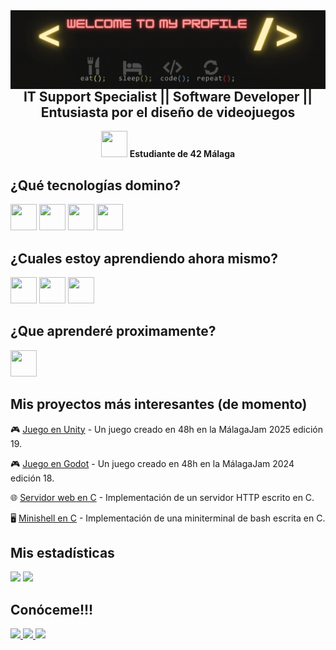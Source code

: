  <img src="banner.gif" align="left"/>

<div align="center">
  <h2><strong>IT Support Specialist || Software Developer || Entusiasta por el diseño de videojuegos</strong></h2>
</div>

<div align="center">
  <img src="https://emoji.slack-edge.com/T039P7U66/42/5f8a11475c4d44a7.jpg" width="42" height="42"> 
  <strong>Estudiante de 42 Málaga</strong>
</div>

## ¿Qué tecnologías domino?  
<div align="left">
  <img src="https://github.com/user-attachments/assets/20176160-03b6-4d55-b038-0cba263e1da8" width="42" height="42">
  <img src="https://github.com/user-attachments/assets/5001c45f-ad1f-4cac-bf3f-512ccc995d5b" width="42" height="42">
  <img src="https://github.com/user-attachments/assets/045277f9-3df7-479b-bb72-8dafd8872e62" width="42" height="42">
  <img src="https://github.com/user-attachments/assets/103aebe8-3028-40d6-80f8-9e097f6a624b" width="42" height="42">
</div>

## ¿Cuales estoy aprendiendo ahora mismo?  
<div align="left">
  <img src="https://github.com/user-attachments/assets/435e0d84-31de-458e-944b-19f8b1a36cdf" width="42" height="42">
  <img src="https://github.com/user-attachments/assets/e25ac33d-a221-4dc4-9aef-3fb73dcf4a6c" width="42" height="42">
  <img src="https://static.vecteezy.com/system/resources/previews/027/127/463/non_2x/javascript-logo-javascript-icon-transparent-free-png.png" width="42" height="42">
</div>

## ¿Que aprenderé proximamente?  
<div align="left">
  <img src="https://github.com/user-attachments/assets/ba87cf04-ac47-415b-9930-65b55b5ed3cc" width="42" height="42">
</div>

## Mis proyectos más interesantes (de momento)

<div align="left">
  <p>🎮 <a href="https://noa42.itch.io/croakscape">Juego en Unity</a> - Un juego creado en 48h en la MálagaJam 2025 edición 19.</p>
  <p>🎮 <a href="https://tetsuhi.itch.io/unasombraenelpolo">Juego en Godot</a> - Un juego creado en 48h en la MálagaJam 2024 edición 18.</p>
  <p>🌐 <a href="https://github.com/CyberKevlar/42_Cursus/tree/master/017_webserv">Servidor web en C</a> - Implementación de un servidor HTTP escrito en C.</p>
  <p>🖥️​ <a href="https://github.com/CyberKevlar/42_Cursus/tree/master/010_minishell">Minishell en C</a> - Implementación de una miniterminal de bash escrita en C.</p>
</div>

## Mis estadísticas
<div align="left">
  <img height="150em" src="https://github-readme-stats.vercel.app/api/top-langs/?username=CyberKevlar&layout=compact&langs_count=6&theme=radical">
  <img height="150em" src="https://github-readme-stats.vercel.app/api?username=CyberKevlar&show_icons=true&theme=radical">
</div>

## Conóceme!!!
<div align="left">
  <a href="https://github.com/CyberKevlar/CyberKevlar/blob/main/2025_CV-IT-ATS_Juan_Carlos_Martos_Vergara.pdf">
    <img src="https://github.com/user-attachments/assets/8c732545-4348-4d19-8b4f-2be13147cd37">
  </a>
 <a href="https://github.com/CyberKevlar/CyberKevlar/blob/main/2025_CV-IT_Juan_Carlos_Martos_Vergara.pdf">
    <img src="https://github.com/user-attachments/assets/099ab44a-4fbf-4f4d-a260-0c6d492eac4e">
  </a>
  <a href="https://www.linkedin.com/in/juan-carlos-martos-vergara/">
    <img src="https://github.com/user-attachments/assets/f3e3112b-fa0c-41c0-a173-679d11d79c97">
  </a>
</div>
